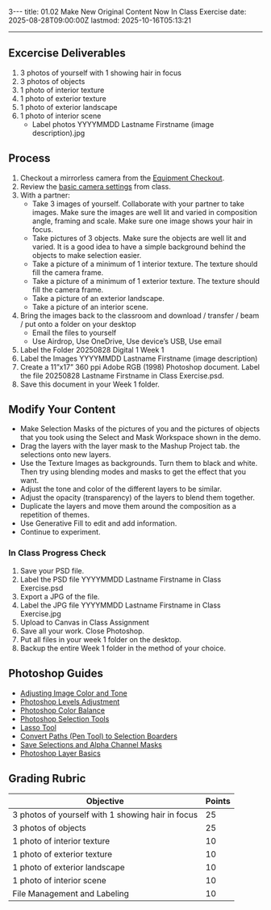 3---
title: 01.02 Make New Original Content Now In Class Exercise
date: 2025-08-28T09:00:00Z
lastmod: 2025-10-16T05:13:21

---

## Excercise Deliverables

1. 3 photos of yourself with 1 showing hair in focus
2. 3 photos of objects
3. 1 photo of interior texture
4. 1 photo of exterior texture
5. 1 photo of exterior landscape
6. 1 photo of interior scene
   - Label photos YYYYMMDD Lastname Firstname (image description).jpg

## Process

1. Checkout a mirrorless camera from the [Equipment Checkout](https://cia.webcheckout.net/sso/patron#!/).
2. Review the [basic camera settings](01-01-basic-camera-settings.md) from class.
3. With a partner:
   - Take 3 images of yourself. Collaborate with your partner to take images. Make sure the images are well lit and varied in composition angle, framing and scale. Make sure one image shows your hair in focus.
   - Take pictures of 3 objects. Make sure the objects are well lit and varied. It is a good idea to have a simple background behind the objects to make selection easier.
   - Take a picture of a minimum of 1 interior texture. The texture should fill the camera frame.
   - Take a picture of a minimum of 1 exterior texture. The texture should fill the camera frame.
   - Take a picture of an exterior landscape.
   - Take a picture of an interior scene.
4. Bring the images back to the classroom and download / transfer / beam / put onto a folder on your desktop
   - Email the files to yourself
   - Use Airdrop, Use OneDrive, Use device’s USB, Use email
5. Label the Folder 20250828 Digital 1 Week 1
6. Label the Images YYYYMMDD Lastname Firstname (image description)
7. Create a 11”x17” 360 ppi Adobe RGB (1998) Photoshop document. Label the file 20250828 Lastname Firstname in Class Exercise.psd.
8. Save this document in your Week 1 folder.

## Modify Your Content

- Make Selection Masks of the pictures of you and the pictures of objects that you took using the Select and Mask Workspace shown in the demo.
- Drag the layers with the layer mask to the Mashup Project tab. the selections onto new layers.
- Use the Texture Images as backgrounds. Turn them to black and white. Then try using blending modes and masks to get the effect that you want.
- Adjust the tone and color of the different layers to be similar.
- Adjust the opacity (transparency) of the layers to blend them together.
- Duplicate the layers and move them around the composition as a repetition of themes.
- Use Generative Fill to edit and add information.
- Continue to experiment.

### In Class Progress Check

1. Save your PSD file.
2. Label the PSD file YYYYMMDD Lastname Firstname in Class Exercise.psd
3. Export a JPG of the file.
4. Label the JPG file YYYYMMDD Lastname Firstname in Class Exercise.jpg
5. Upload to Canvas in Class Assignment
6. Save all your work. Close Photoshop.
7. Put all files in your week 1 folder on the desktop.
8. Backup the entire Week 1 folder in the method of your choice.

## Photoshop Guides

- [Adjusting Image Color and Tone](https://helpx.adobe.com/photoshop/using/adjusting-color-tone-cs6.html)
- [Photoshop Levels Adjustment](https://helpx.adobe.com/photoshop/using/levels-adjustment.html)
- [Photoshop Color Balance](https://helpx.adobe.com/photoshop/using/applying-color-balance-adjustment.html)
- [Photoshop Selection Tools](https://helpx.adobe.com/photoshop/using/making-selections.html)
- [Lasso Tool](https://helpx.adobe.com/photoshop/using/selecting-lasso-tools.html)
- [Convert Paths (Pen Tool) to Selection Boarders](https://helpx.adobe.com/photoshop/using/converting-paths-selection-borders.html)
- [Save Selections and Alpha Channel Masks](https://helpx.adobe.com/photoshop/using/saving-selections-alpha-channel-masks.html)
- [Photoshop Layer Basics](https://helpx.adobe.com/photoshop/using/layer-basics.html)

## Grading Rubric

<div class="responsive-table-markdown">

| Objective                                         | Points |
| ------------------------------------------------- | ------ |
| 3 photos of yourself with 1 showing hair in focus | 25     |
| 3 photos of objects                               | 25     |
| 1 photo of interior texture                       | 10     |
| 1 photo of exterior texture                       | 10     |
| 1 photo of exterior landscape                     | 10     |
| 1 photo of interior scene                         | 10     |
| File Management and Labeling                      | 10     |

</div>
